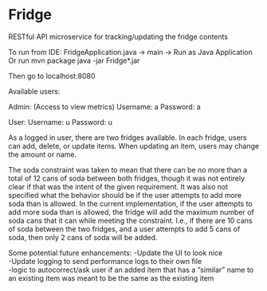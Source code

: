 # Fridge
RESTful API microservice for tracking/updating the fridge contents

To run from IDE:
FridgeApplication.java -> main -> Run as Java Application
Or run
mvn package
java -jar Fridge*.jar

Then go to localhost:8080

Available users:

Admin: (Access to view metrics)
Username: a
Password: a

User:
Username: u
Password: u

As a logged in user, there are two fridges available. In each fridge, users can add, delete, or update items. When updating an item, users may change the amount or name.

The soda constraint was taken to mean that there can be no more than a total of 12 cans of soda between both fridges, though it was not entirely clear if that was the intent of the given requirement. It was also not specified what the behavior should be if the user attempts to add more soda than is allowed. In the current implementation, if the user attempts to add more soda than is allowed, the fridge will add the maximum number of soda cans that it can while meeting the constraint. I.e., if there are 10 cans of soda between the two fridges, and a user attempts to add 5 cans of soda, then only 2 cans of soda will be added.

Some potential future enhancements:
-Update the UI to look nice<br/>
-Update logging to send performance logs to their own file<br/>
-logic to autocorrect/ask user if an added item that has a “similar” name to an existing item was meant to be the same as the existing item
